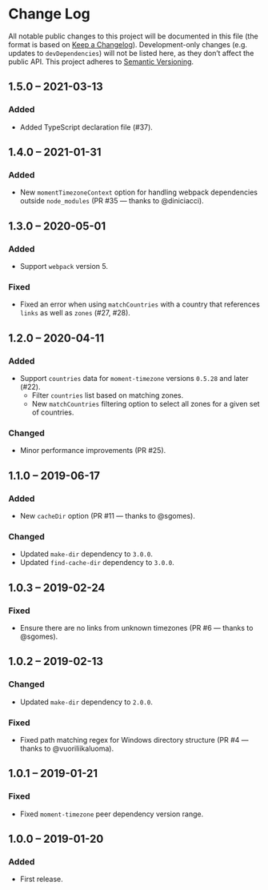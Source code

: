 # Change Log
All notable public changes to this project will be documented in this file (the format is based on [Keep a Changelog](http://keepachangelog.com/)).
Development-only changes (e.g. updates to `devDependencies`) will not be listed here, as they don’t affect the public API.
This project adheres to [Semantic Versioning](http://semver.org/).

## 1.5.0 – 2021-03-13
### Added
- Added TypeScript declaration file (#37).

## 1.4.0 – 2021-01-31
### Added
- New `momentTimezoneContext` option for handling webpack dependencies outside `node_modules` (PR #35 — thanks to @diniciacci).

## 1.3.0 – 2020-05-01
### Added
- Support `webpack` version 5.

### Fixed
- Fixed an error when using `matchCountries` with a country that references `links` as well as `zones` (#27, #28).

## 1.2.0 – 2020-04-11
### Added
- Support `countries` data for `moment-timezone` versions `0.5.28` and later (#22).
    - Filter `countries` list based on matching zones.
    - New `matchCountries` filtering option to select all zones for a given set of countries.

### Changed
- Minor performance improvements (PR #25).

## 1.1.0 – 2019-06-17
### Added
- New `cacheDir` option (PR #11 — thanks to @sgomes).

### Changed
- Updated `make-dir` dependency to `3.0.0`.
- Updated `find-cache-dir` dependency to `3.0.0`.

## 1.0.3 – 2019-02-24
### Fixed
- Ensure there are no links from unknown timezones (PR #6 — thanks to @sgomes).

## 1.0.2 – 2019-02-13
### Changed
- Updated `make-dir` dependency to `2.0.0`.

### Fixed
- Fixed path matching regex for Windows directory structure (PR #4 — thanks to @vuoriliikaluoma).

## 1.0.1 – 2019-01-21
### Fixed
- Fixed `moment-timezone` peer dependency version range.

## 1.0.0 – 2019-01-20
### Added
- First release.
